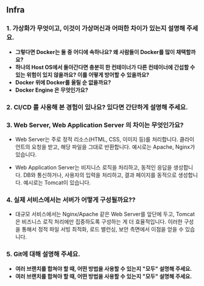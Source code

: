 ## Infra

### **1. 가상화가 무엇이고, 이것이 가상머신과 어떠한 차이가 있는지 설명해 주세요.**

- **그렇다면 Docker는 둘 중 어디에 속하나요? 왜 사람들이 Docker를 많이 채택할까요?**
- **하나의 Host OS에서 돌아간다면 충분히 한 컨테이너가 다른 컨테이너에 간섭할 수 있는 위험이 있지 않을까요? 이를 어떻게 방어할 수 있을까요?**
- **Docker 위에 Docker를 올릴 순 없을까요?**
- **Docker Engine 은 무엇인가요?**

### **2. CI/CD 를 사용해 본 경험이 있나요? 있다면 간단하게 설명해 주세요.**

### **3. Web Server, Web Application Server 의 차이는 무엇인가요?**

- Web Server는 주로 정적 리소스(HTML, CSS, 이미지 등)를 처리합니다. 클라이언트의 요청을 받고, 해당 파일을 그대로 반환합니다. 예시로는 Apache, Nginx가 있습니다.
  
- Web Application Server는 비지니스 로직을 처리하고, 동적인 응답을 생성합니다. DB와 통신하거나, 사용자의 입력을 처리하고, 결과 페이지를 동적으로 생성합니다. 예시로는 Tomcat이 있습니다. 

### **4. 실제 서비스에서는 서버가 어떻게 구성될까요??**
- 대규모 서비스에서는 Nginx/Apache 같은 Web Server를 앞단에 두고, Tomcat은 비즈니스 로직 처리에만 집중하도록 구성하는 게 더 효율적입니다. 이러한 구성을 통해서 정적 파일 서빙 최적화, 로드 밸런싱, 보안 측면에서 이점을 얻을 수 있습니다.

### 5. Git에 대해 설명해 주세요.

- **여러 브랜치를 합쳐야 할 때, 어떤 방법을 사용할 수 있는지 "모두" 설명해 주세요.**
- **여러 브랜치를 합쳐야 할 때, 어떤 방법을 사용할 수 있는지 "모두" 설명해 주세요.**
